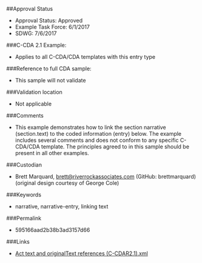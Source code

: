 ##Approval Status 

* Approval Status: Approved
* Example Task Force: 6/1/2017
* SDWG: 7/6/2017

###C-CDA 2.1 Example: 
* Applies to all C-CDA/CDA templates with this entry type

###Reference to full CDA sample:
* This sample will not validate

###Validation location
* Not applicable

###Comments
* This example demonstrates how to link the section narrative (section.text) to the coded information (entry) below. The example includes several comments and does not conform to any specific C-CDA/CDA template. The principles agreed to in this sample should be present in all other examples. 

###Custodian
* Brett Marquard, brett@riverrockassociates.com (GitHub: brettmarquard) (original design courtesy of George Cole)

###Keywords

* narrative, narrative-entry, linking text




###Permalink 

* 595166aad2b38b3ad3157d66

###Links 

* [Act text and originalText references (C-CDAR2.1).xml](https://github.com/HL7/C-CDA-Examples/tree/master/General/Narrative%20Reference%20-%20Act/Act%20text%20and%20originalText%20references%20%28C-CDAR2.1%29.xml)
